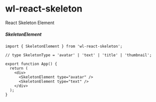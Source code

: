 # wl-react-skeleton

React Skeleton Element

##### SkeletonElement

```tsx
import { SkeletonElement } from 'wl-react-skeleton';

// type SkeletonType = 'avatar' | 'text' | 'title' | 'thumbnail';

export function App() {
  return (
    <div>
      <SkeletonElement type="avatar" />
      <SkeletonElement type="text" />
    </div>
  );
}
```
